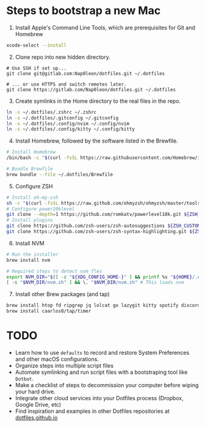 # Steps to bootstrap a new Mac

1. Install Apple's Command Line Tools, which are prerequisites for Git and Homebrew

```bash
xcode-select --install
```

2. Clone repo into new hidden directory.

```
# Use SSH if set up...
git clone git@gitlab.com:Nap0leon/dotfiles.git ~/.dotfiles

# ... or use HTTPS and switch remotes later.
git clone https://gitlab.com/Nap0leon/dotfiles.git ~/.dotfiles
```

3. Create symlinks in the Home directory to the real files in the repo.

```bash
ln -s ~/.dotfiles/.zshrc ~/.zshrc
ln -s ~/.dotfiles/.gitconfig ~/.gitconfig
ln -s ~/.dotfiles/.config/nvim ~/.config/nvim
ln -s ~/.dotfiles/.config/kitty ~/.config/kitty
```

4. Install Homebrew, followed by the software listed in the Brewfile.

```bash
# Install Homebrew
/bin/bash -c "$(curl -fsSL https://raw.githubusercontent.com/Homebrew/install/HEAD/install.sh)"

# Bundle Brewfile
brew bundle --file ~/.dotfiles/Brewfile
```

5. Configure ZSH

```bash
# Install oh-my-zsh
sh -c "$(curl -fsSL https://raw.github.com/ohmyzsh/ohmyzsh/master/tools/install.sh)"
# Configure power10klevel
git clone --depth=1 https://github.com/romkatv/powerlevel10k.git ${ZSH_CUSTOM:-$HOME/.oh-my-zsh/custom}/themes/powerlevel10k
# Install plugins
git clone https://github.com/zsh-users/zsh-autosuggestions ${ZSH_CUSTOM:-~/.oh-my-zsh/custom}/plugins/zsh-autosuggestions
git clone https://github.com/zsh-users/zsh-syntax-highlighting.git ${ZSH_CUSTOM:-~/.oh-my-zsh/custom}/plugins/zsh-syntax-highlighting
```

6. Install NVM

```bash
# Run the installer
brew install nvm

# Required steps to detect nvm fles
export NVM_DIR="$([ -z "${XDG_CONFIG_HOME-}" ] && printf %s "${HOME}/.nvm" || printf %s "${XDG_CONFIG_HOME}/nvm")"
[ -s "$NVM_DIR/nvm.sh" ] && \. "$NVM_DIR/nvm.sh" # This loads nvm
```

7. Install other Brew packages (and tap)
```bash
brew install htop fd ripgrep jq lolcat go lazygit kitty spotify discord neovim shellcheck
brew install caarlos0/tap/timer
```

# TODO

-   Learn how to use `defaults` to record and restore System Preferences and other macOS configurations.
-   Organize steps into multiple script files
-   Automate symlinking and run script files with a bootstraping tool like `Dotbot`.
-   Make a checklist of steps to decommission your computer before wiping your hard drive.
-   Integrate other cloud services into your Dotfiles process (Dropbox, Google Drive, etc)
-   Find inspiration and examples in other Dotfiles repositories at [dotfiles.github.io](https://dotfiles.github.io)

